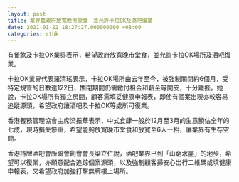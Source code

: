```yaml
---
layout: post
title: 業界冀政府放寬晚市堂食　並允許卡拉OK及酒吧復業
date: 2021-01-22 18:27:27.000000000 +08:00
categories: rthk
---
```


有餐飲及卡拉OK業界表示，希望政府放寬晚市堂食，並允許卡拉OK場所及酒吧復業。

卡拉OK業界代表羅清瑤表示，卡拉OK場所由去年至今，被強制關閉約6個月，受特定規管的日數達122日，關閉期間仍需繳付租金和薪金等開支，十分難捱。她說，卡拉OK場所有獨立房間，顧客需填妥健康申報表，即使有個案岀現亦較容易追蹤源頭，希望政府讓酒吧及卡拉OK等處所可復業。

香港餐務管理協會主席梁振華表示，中式食肆一般於12月至3月的生意額佔全年的七成，現時損失慘重，希望能夠放寬晚市堂食和放寬至6人一枱，讓業界有生存空間。

香港持牌酒吧會所聯會創會會長梁立仁說，酒吧業界已到「山窮水盡」的地步，希望可以復業，亦願意配合追踪個案源頭，以及強制顧客掃安心岀行二維碼或填健康申報表，又希望政府加強打擊無牌樓上場所。
